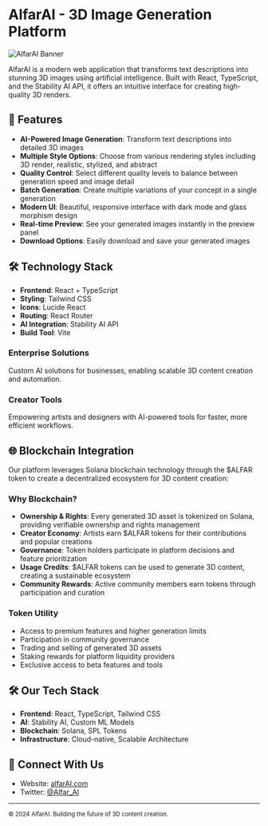 # AlfarAI - 3D Image Generation Platform

![AlfarAI Banner](https://images.unsplash.com/photo-1633356122544-f134324a6cee?auto=format&fit=crop&w=1200&q=80)

AlfarAI is a modern web application that transforms text descriptions into stunning 3D images using artificial intelligence. Built with React, TypeScript, and the Stability AI API, it offers an intuitive interface for creating high-quality 3D renders.

## 🚀 Features

- **AI-Powered Image Generation**: Transform text descriptions into detailed 3D images
- **Multiple Style Options**: Choose from various rendering styles including 3D render, realistic, stylized, and abstract
- **Quality Control**: Select different quality levels to balance between generation speed and image detail
- **Batch Generation**: Create multiple variations of your concept in a single generation
- **Modern UI**: Beautiful, responsive interface with dark mode and glass morphism design
- **Real-time Preview**: See your generated images instantly in the preview panel
- **Download Options**: Easily download and save your generated images

## 🛠️ Technology Stack

- **Frontend**: React + TypeScript
- **Styling**: Tailwind CSS
- **Icons**: Lucide React
- **Routing**: React Router
- **AI Integration**: Stability AI API
- **Build Tool**: Vite

### Enterprise Solutions
Custom AI solutions for businesses, enabling scalable 3D content creation and automation.

### Creator Tools
Empowering artists and designers with AI-powered tools for faster, more efficient workflows.

## 🌐 Blockchain Integration

Our platform leverages Solana blockchain technology through the $ALFAR token to create a decentralized ecosystem for 3D content creation:

### Why Blockchain?
- **Ownership & Rights**: Every generated 3D asset is tokenized on Solana, providing verifiable ownership and rights management
- **Creator Economy**: Artists earn $ALFAR tokens for their contributions and popular creations
- **Governance**: Token holders participate in platform decisions and feature prioritization
- **Usage Credits**: $ALFAR tokens can be used to generate 3D content, creating a sustainable ecosystem
- **Community Rewards**: Active community members earn tokens through participation and curation

### Token Utility
- Access to premium features and higher generation limits
- Participation in community governance
- Trading and selling of generated 3D assets
- Staking rewards for platform liquidity providers
- Exclusive access to beta features and tools

## 🛠️ Our Tech Stack

- **Frontend**: React, TypeScript, Tailwind CSS
- **AI**: Stability AI, Custom ML Models
- **Blockchain**: Solana, SPL Tokens
- **Infrastructure**: Cloud-native, Scalable Architecture

## 🤝 Connect With Us

- Website: [alfarAI.com](https://alfarAI.com)
- Twitter: [@Alfar_AI](https://x.com/Alfar_AI)

---

<sub>© 2024 AlfarAI. Building the future of 3D content creation.</sub>
